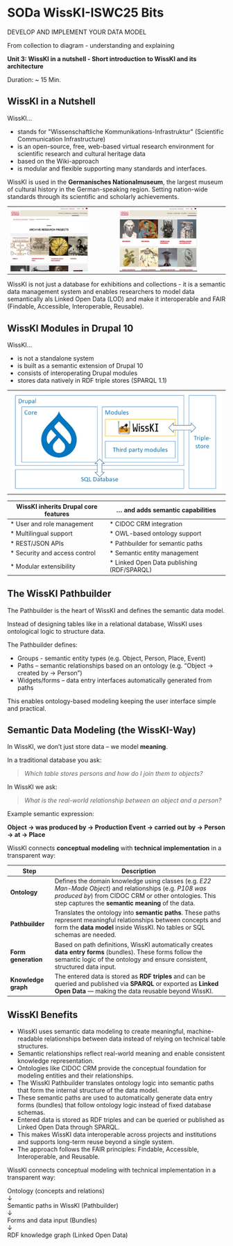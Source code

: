 
<!--
*titel:
*author:in/urheber:in: 
orcid: 
email: SODa@sammlungen.io
*lizenz: cc by
lizenzlink: https://creativecommons.org/
*persistenter OER link: 
language: 
version:  v1
beschreibung: 
format: SODa WissKI How-to-Tutorial
modultitel: 
modul: Unit 1
einheitstitel: Welcome and warm-up 
eiheit: Einheit 1
lernziel: 

baustein:
zielgruppe: https://zenodo.org/records/15574575
gestaltungsprinzip: 
keywords: ???
erstellungsdatum: 

technische metadaten:
medientyp: text
dateiformat: .md
dauer: 
größe:
software: Web

icon: https://sammlungen.io/themes/custom/brause_theme/brause_theme/logo.svg

link: https://raw.githubusercontent.com/chastik/WissKI/refs/heads/main/soda.css

-->

# SODa WissKI-ISWC25 Bits

DEVELOP AND IMPLEMENT YOUR DATA MODEL

From collection to diagram - understanding and explaining

**Unit 3:  WissKI in a nutshell - Short introduction to WissKI and its architecture**

Duration: ~ 15 Min.

## WissKI in a Nutshell

WissKI...

* stands for "Wissenschaftliche Kommunikations-Infrastruktur" (Scientific Communication Infrastructure) 
* is an open-source, free, web-based virtual research environment for scientific research and cultural heritage data
* based on the Wiki-approach
* is modular and flexible supporting many standards and interfaces.

WissKI is used in the **Germanisches Nationalmuseum**, the largest museum of cultural history in the German-speaking region. Setting nation-wide standards through its scientific and scholarly achievements.

<table>
  <tr>
    <td><img src="../assets/gnm.jpg" alt="GNM" width="75%"></td>
    <td><img src="../assets/gnm_2.JPG" alt="GNM" width="75%"></td>
  </tr>
</table>


WissKI is not just a database for exhibitions and collections - it is a semantic data management system and enables researchers to model data semantically als Linked Open Data (LOD) and make it interoperable and FAIR (Findable, Accessible, Interoperable, Reusable).

## WissKI Modules in Drupal 10

WissKI...

* is not a standalone system
* is built as a semantic extension of Drupal 10
* consists of interoperating Drupal modules
* stores data natively in RDF triple stores (SPARQL 1.1)

<table>
  <tr>
    <td><img src="../assets/wisski_architektur.png" alt="wisski" width="100%"></td>
  </tr>
</table>

| **WissKI inherits Drupal core features** | **… and adds semantic capabilities** |
|-----------------------------------------|--------------------------------------|
| * User and role management             | * CIDOC CRM integration             |
| * Multilingual support                 | * OWL-based ontology support        |
| * REST/JSON APIs                       | * Pathbuilder for semantic paths    |
| * Security and access control          | * Semantic entity management        |
| * Modular extensibility                | * Linked Open Data publishing (RDF/SPARQL) |


## The WissKI Pathbuilder

The Pathbuilder is the heart of WissKI and defines the semantic data model.

Instead of designing tables like in a relational database, WissKI uses ontological logic to structure data.

The Pathbuilder defines:

* Groups - semantic entity types (e.g. Object, Person, Place, Event)
* Paths – semantic relationships based on an ontology (e.g. “Object → created by → Person”)
* Widgets/forms – data entry interfaces automatically generated from paths

This enables ontology-based modeling keeping the user interface simple and practical.

## Semantic Data Modeling (the WissKI-Way)

In WissKI, we don’t just store data – we model **meaning**.

In a traditional database you ask:<br>
> *Which table stores persons and how do I join them to objects?*

In WissKI we ask:<br>
> *What is the real-world relationship between an object and a person?*

Example semantic expression:

**Object → was produced by → Production Event → carried out by → Person → at → Place**

WissKI connects **conceptual modeling** with **technical implementation** in a transparent way:

| Step | Description |
|------|-------------|
| **Ontology** | Defines the domain knowledge using classes (e.g. *E22 Man-Made Object*) and relationships (e.g. *P108 was produced by*) from CIDOC CRM or other ontologies. This step captures the **semantic meaning** of the data. |
| **Pathbuilder** | Translates the ontology into **semantic paths**. These paths represent meaningful relationships between concepts and form the **data model** inside WissKI. No tables or SQL schemas are needed. |
| **Form generation** | Based on path definitions, WissKI automatically creates **data entry forms** (bundles). These forms follow the semantic logic of the ontology and ensure consistent, structured data input. |
| **Knowledge graph** | The entered data is stored as **RDF triples** and can be queried and published via **SPARQL** or exported as **Linked Open Data** — making the data reusable beyond WissKI. |

## WissKI Benefits

* WissKI uses semantic data modeling to create meaningful, machine-readable relationships between data instead of relying on technical table structures.
* Semantic relationships reflect real-world meaning and enable consistent knowledge representation.
* Ontologies like CIDOC CRM provide the conceptual foundation for modeling entities and their relationships.
* The WissKI Pathbuilder translates ontology logic into semantic paths that form the internal structure of the data model.
* These semantic paths are used to automatically generate data entry forms (bundles) that follow ontology logic instead of fixed database schemas.
* Entered data is stored as RDF triples and can be queried or published as Linked Open Data through SPARQL.
* This makes WissKI data interoperable across projects and institutions and supports long-term reuse beyond a single system.
* The approach follows the FAIR principles: Findable, Accessible, Interoperable, and Reusable.

WissKI connects conceptual modeling with technical implementation in a transparent way:

  Ontology (concepts and relations)  
  ↓  
  Semantic paths in WissKI (Pathbuilder)  
  ↓  
  Forms and data input (Bundles)  
  ↓  
  RDF knowledge graph (Linked Open Data)





